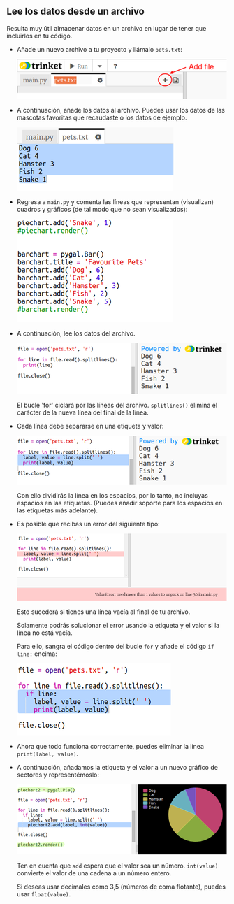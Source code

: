 ## Lee los datos desde un archivo

Resulta muy útil almacenar datos en un archivo en lugar de tener que incluirlos en tu código. 

+ Añade un nuevo archivo a tu proyecto y llámalo `pets.txt`:

  ![screenshot](images/pets-file.png)

+ A continuación, añade los datos al archivo. Puedes usar los datos de las mascotas favoritas que recaudaste o los datos de ejemplo.

  ![screenshot](images/pets-data.png)
  
+ Regresa a `main.py` y comenta las líneas que representan (visualizan) cuadros y gráficos (de tal modo que no sean visualizados):

  ![screenshot](images/pets-comment.png)

+ A continuación, lee los datos del archivo. 

  ![screenshot](images/pets-read.png)
  
  El bucle 'for' ciclará por las líneas del archivo. `splitlines()` elimina el carácter de la nueva línea del final de la línea. 
  
+ Cada línea debe separarse en una etiqueta y valor:
  
  ![screenshot](images/pets-split.png)
  
  Con ello dividirás la línea en los espacios, por lo tanto, no incluyas espacios en las etiquetas. (Puedes añadir soporte para los espacios en las etiquetas más adelante).
  
+ Es posible que recibas un error del siguiente tipo:

  ![screenshot](images/pets-error.png)
  
  Esto sucederá si tienes una línea vacía al final de tu archivo. 
  
  Solamente podrás solucionar el error usando la etiqueta y el valor si la línea no está vacía.

  Para ello, sangra el código dentro del bucle `for` y añade el código `if line:` encima:
  
  ![screenshot](images/pets-fix.png)
  
+ Ahora que todo funciona correctamente, puedes eliminar la línea `print(label, value)`. 
  
+ A continuación, añadamos la etiqueta y el valor a un nuevo gráfico de sectores y representémoslo:

  ![screenshot](images/pets-pie2.png)
  
  Ten en cuenta que `add` espera que el valor sea un número. `int(value)` convierte el valor de una cadena a un número entero.
  
  Si deseas usar decimales como 3,5 (números de coma flotante), puedes usar `float(value)`. 
  
